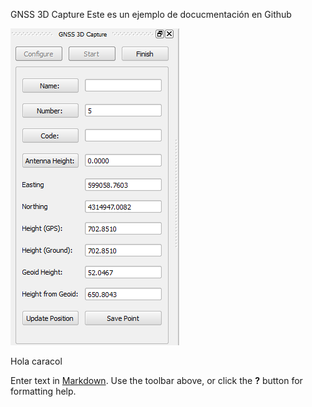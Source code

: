 GNSS 3D Capture
Este es un ejemplo de docucmentación en Github

![Pie de image](/kk/image001.png)

Hola caracol

Enter text in [Markdown](http://daringfireball.net/projects/markdown/). Use the toolbar above, or click the **?** button for formatting help.

